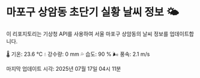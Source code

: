 
# 마포구 상암동 초단기 실황 날씨 정보 🌤️

이 리포지토리는 기상청 API를 사용하여 서울 마포구 상암동의 날씨 정보를 업데이트합니다. 

🌡️ 기온: 23.6 ℃
💧 강수량: 0 mm
💦 습도: 90 %
🌬️ 풍속: 2.1 m/s

마지막 업데이트 시각: 2025년 07월 17일 04시 11분    
